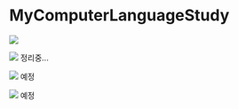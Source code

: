 # MyComputerLanguageStudy

<img src="https://capsule-render.vercel.app/api?type=waving&color=gradient&height=200&section=header&text=LanguageStudy&fontSize=52pt;fontAlign=75&amp;fontAlignY=25&amp;" style="max-width: 100%;"/>

<img src="https://img.shields.io/badge/C++-00599C?style=flat-square&logo=C++&logoColor=white"/> 정리중...

<img src="https://img.shields.io/badge/Unity-FFFFFF?style=flat-square&logo=Unity&logoColor=black"/> 예정

<img src="https://img.shields.io/badge/Go-00ADD8?style=flat-square&logo=Go&logoColor=blue"/> 예정
